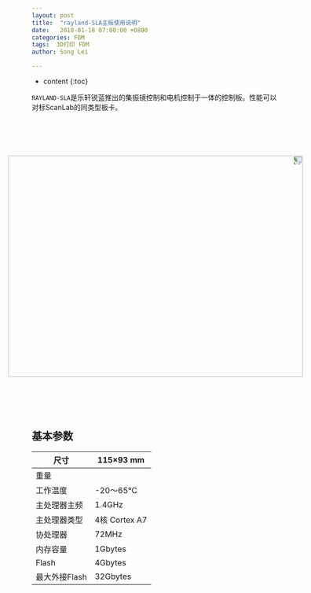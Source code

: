 ```yaml
---
layout: post
title:  "rayland-SLA主板使用说明"
date:   2018-01-18 07:00:00 +0800
categories: FDM 
tags:  3D打印 FDM
author: Song Lei

---
```


* content
{:toc}

`RAYLAND-SLA`是乐轩锐蓝推出的集振镜控制和电机控制于一体的控制板。性能可以对标ScanLab的同类型板卡。




<div align="center">
<img src="{{site.baseurl}}/images/1B9E6A5E-FA15-4CD4-9C86-285A7B57FAF6.png" height="600" width="450" style="transform: rotate(90deg);" ></div>



## 基本参数

| 尺寸        | 115×93 mm    |
| --------- | ------------ |
| 重量        |              |
| 工作温度      | -20～65℃      |
| 主处理器主频    | 1.4GHz       |
| 主处理器类型    | 4核 Cortex A7 |
| 协处理器      | 72MHz        |
| 内存容量      | 1Gbytes      |
| Flash     | 4Gbytes      |
| 最大外接Flash | 32Gbytes     |



